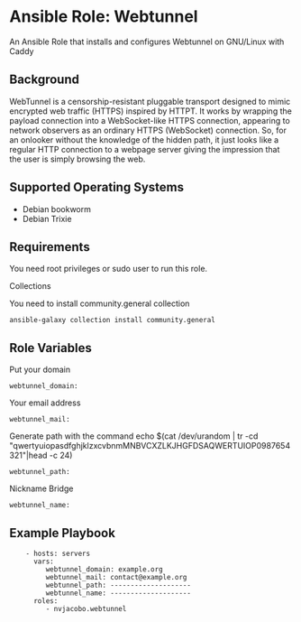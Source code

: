 Ansible Role: Webtunnel
=========

An Ansible Role that installs and configures Webtunnel on GNU/Linux with Caddy

Background
------------

WebTunnel is a censorship-resistant pluggable transport designed to mimic encrypted web traffic (HTTPS) inspired by HTTPT. It works by wrapping the payload connection into a WebSocket-like HTTPS connection, appearing to network observers as an ordinary HTTPS (WebSocket) connection. So, for an onlooker without the knowledge of the hidden path, it just looks like a regular HTTP connection to a webpage server giving the impression that the user is simply browsing the web. 


Supported Operating Systems
------------
- Debian bookworm
- Debian Trixie

Requirements
------------

You need root privileges or sudo user to run this role.

Collections

You need to install community.general collection

    ansible-galaxy collection install community.general


Role Variables
--------------

Put your domain

    webtunnel_domain:
    
Your email address

    webtunnel_mail:
    
Generate path with the command echo $(cat /dev/urandom | tr -cd "qwertyuiopasdfghjklzxcvbnmMNBVCXZLKJHGFDSAQWERTUIOP0987654321"|head -c 24)

    webtunnel_path:
Nickname Bridge
   
    webtunnel_name:

Example Playbook
----------------

        - hosts: servers
          vars:
             webtunnel_domain: example.org
             webtunnel_mail: contact@example.org
             webtunnel_path: --------------------
             webtunnel_name: --------------------
          roles:
             - nvjacobo.webtunnel             
